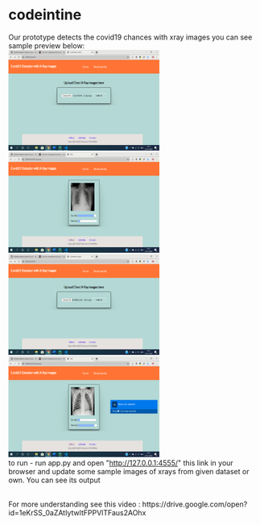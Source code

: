 # codeintine
Our prototype detects the covid19 chances with xray images
you can see sample preview below:
<br>
<img src="sample/2.png" width="300" height="200"/>
<img src="sample/1.png" width="300" height="200"/>
<br>
<img src="sample/4.png" width="300" height="200"/>
<img src="sample/3.png" width="300" height="200"/>
<br>
to run - run app.py and open "http://127.0.0.1:4555/" this link in your browser and update some sample images of xrays from given dataset or own. You can see its output

<br>
For more understanding see this video : https://drive.google.com/open?id=1eKrSS_0aZAtIytwltFPPVlTFaus2AOhx
